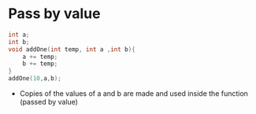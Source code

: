 # Pass by value

```cpp
int a;
int b;
void addOne(int temp, int a ,int b){
    a += temp;
    b += temp;
}
addOne(10,a,b);
```

- Copies of the values of a and b are made and used inside the function (passed by value)

